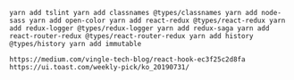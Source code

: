 ``
yarn add tslint
yarn add classnames @types/classnames
yarn add node-sass
yarn add open-color
yarn add react-redux @types/react-redux
yarn add redux-logger @types/redux-logger
yarn add redux-saga
yarn add react-router-redux @types/react-router-redux
yarn add history @types/history
yarn add immutable
``






```
https://medium.com/vingle-tech-blog/react-hook-ec3f25c2d8fa
https://ui.toast.com/weekly-pick/ko_20190731/
```